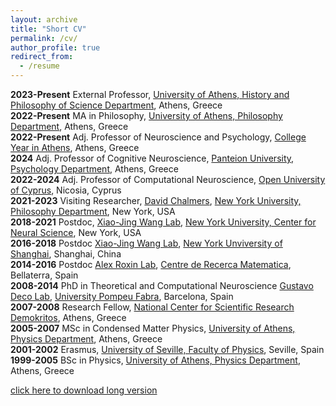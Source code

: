 ```yaml
---
layout: archive
title: "Short CV"
permalink: /cv/
author_profile: true
redirect_from:
  - /resume
---
```


**2023-Present** External Professor, [University of Athens, History and Philosophy of Science Department]( ), Athens, Greece  
**2022-Present** MA in Philosophy, [University of Athens, Philosophy Department]( ), Athens, Greece  
**2022-Present** Adj. Professor of Neuroscience and Psychology, [College Year in Athens]( ), Athens, Greece  
**2024** Adj. Professor of Cognitive Neuroscience, [Panteion University, Psychology Department]( ), Athens, Greece  
**2022-2024** Adj. Professor of Computational Neuroscience, [Open University of Cyprus]( ), Nicosia, Cyprus  
**2021-2023** Visiting Researcher, [David Chalmers]( ), [New York University, Philosophy Department]( ), New York, USA  
**2018-2021** Postdoc, [Xiao-Jing Wang Lab]( ), [New York University, Center for Neural Science]( ), New York, USA  
**2016-2018** Postdoc [Xiao-Jing Wang Lab]( ), [New York Unviversity of Shanghai]( ), Shanghai, China  
**2014-2016** Postdoc [Alex Roxin Lab]( ), [Centre de Recerca Matematica]( ), Bellaterra, Spain  
**2008-2014** PhD in Theoretical and Computational Neuroscience [Gustavo Deco Lab]( ), [University Pompeu Fabra]( ), Barcelona, Spain  
**2007-2008** Research Fellow, [National Center for Scientific Research Demokritos]( ), Athens, Greece  
**2005-2007** MSc in Condensed Matter Physics, [University of Athens, Physics Department]( ), Athens, Greece  
**2001-2002** Erasmus, [University of Seville, Faculty of Physics]( ), Seville, Spain  
**1999-2005** BSc in Physics, [University of Athens, Physics Department]( ), Athens, Greece  

[click here to download long version](https://www.dropbox.com/scl/fi/cd69hkfiir9quqotaxauh/Theodoni-CV-2024-November.pdf?rlkey=j9rhj4e99l7lp98thwdqne1j2&st=yv45t8dq&dl=0)
